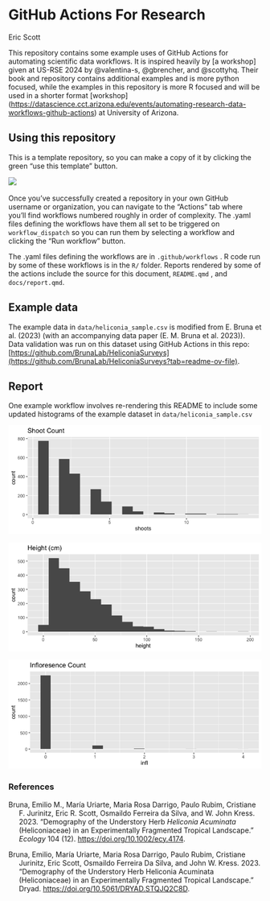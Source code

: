 # GitHub Actions For Research
Eric Scott

<!-- README.md is generated from README.qmd.  Do not edit README.md, edit README.qmd instead! -->

This repository contains some example uses of GitHub Actions for
automating scientific data workflows. It is inspired heavily by \[a
workshop\] given at US-RSE 2024 by @valentina-s, @gbrencher, and
@scottyhq. Their book and repository contains additional examples and is
more python focused, while the examples in this repository is more R
focused and will be used in a shorter format
\[workshop\](<https://datascience.cct.arizona.edu/events/automating-research-data-workflows-github-actions>)
at University of Arizona.

## Using this repository

This is a template repository, so you can make a copy of it by clicking
the green “use this template” button.

![](images/Screenshot%202024-11-18%20at%203.01.38%20PM.png)

Once you’ve successfully created a repository in your own GitHub
username or organization, you can navigate to the “Actions” tab where
you’ll find workflows numbered roughly in order of complexity. The .yaml
files defining the workflows have them all set to be triggered on
`workflow_dispatch` so you can run them by selecting a workflow and
clicking the “Run workflow” button.

The .yaml files defining the workflows are in `.github/workflows` . R
code run by some of these workflows is in the `R/` folder. Reports
rendered by some of the actions include the source for this document,
`README.qmd` , and `docs/report.qmd`.

## Example data

The example data in `data/heliconia_sample.csv` is modified from E.
Bruna et al. (2023) (with an accompanying data paper (E. M. Bruna et al.
2023)). Data validation was run on this dataset using GitHub Actions in
this repo:
[https://github.com/BrunaLab/HeliconiaSurveys](https://github.com/BrunaLab/HeliconiaSurveys?tab=readme-ov-file).

## Report

One example workflow involves re-rendering this README to include some
updated histograms of the example dataset in `data/heliconia_sample.csv`

![](README_files/figure-commonmark/unnamed-chunk-2-1.png)

![](README_files/figure-commonmark/unnamed-chunk-2-2.png)

![](README_files/figure-commonmark/unnamed-chunk-2-3.png)

### References

<div class="refs">

</div>

<div id="refs" class="references csl-bib-body hanging-indent"
entry-spacing="0">

<div id="ref-bruna2023a" class="csl-entry">

Bruna, Emilio M., María Uriarte, Maria Rosa Darrigo, Paulo Rubim,
Cristiane F. Jurinitz, Eric R. Scott, Osmaildo Ferreira da Silva, and W.
John Kress. 2023. “Demography of the Understory Herb *Heliconia
Acuminata* (Heliconiaceae) in an Experimentally Fragmented Tropical
Landscape.” *Ecology* 104 (12). <https://doi.org/10.1002/ecy.4174>.

</div>

<div id="ref-bruna2023" class="csl-entry">

Bruna, Emilio, María Uriarte, Maria Rosa Darrigo, Paulo Rubim, Cristiane
Jurinitz, Eric Scott, Osmaildo Ferreira Da Silva, and John W. Kress.
2023. “Demography of the Understory Herb Heliconia Acuminata
(Heliconiaceae) in an Experimentally Fragmented Tropical Landscape.”
Dryad. <https://doi.org/10.5061/DRYAD.STQJQ2C8D>.

</div>

</div>
